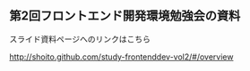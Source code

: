第2回フロントエンド開発環境勉強会の資料
----

スライド資料ページへのリンクはこちら

http://shoito.github.com/study-frontenddev-vol2/#/overview
